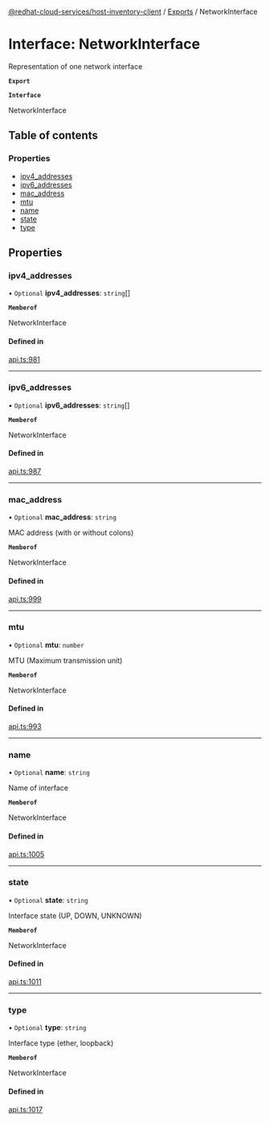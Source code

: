 [@redhat-cloud-services/host-inventory-client](../README.md) / [Exports](../modules.md) / NetworkInterface

# Interface: NetworkInterface

Representation of one network interface

**`Export`**

**`Interface`**

NetworkInterface

## Table of contents

### Properties

- [ipv4\_addresses](NetworkInterface.md#ipv4_addresses)
- [ipv6\_addresses](NetworkInterface.md#ipv6_addresses)
- [mac\_address](NetworkInterface.md#mac_address)
- [mtu](NetworkInterface.md#mtu)
- [name](NetworkInterface.md#name)
- [state](NetworkInterface.md#state)
- [type](NetworkInterface.md#type)

## Properties

### ipv4\_addresses

• `Optional` **ipv4\_addresses**: `string`[]

**`Memberof`**

NetworkInterface

#### Defined in

[api.ts:981](https://github.com/RedHatInsights/javascript-clients/blob/master/packages/host-inventory/api.ts#L981)

___

### ipv6\_addresses

• `Optional` **ipv6\_addresses**: `string`[]

**`Memberof`**

NetworkInterface

#### Defined in

[api.ts:987](https://github.com/RedHatInsights/javascript-clients/blob/master/packages/host-inventory/api.ts#L987)

___

### mac\_address

• `Optional` **mac\_address**: `string`

MAC address (with or without colons)

**`Memberof`**

NetworkInterface

#### Defined in

[api.ts:999](https://github.com/RedHatInsights/javascript-clients/blob/master/packages/host-inventory/api.ts#L999)

___

### mtu

• `Optional` **mtu**: `number`

MTU (Maximum transmission unit)

**`Memberof`**

NetworkInterface

#### Defined in

[api.ts:993](https://github.com/RedHatInsights/javascript-clients/blob/master/packages/host-inventory/api.ts#L993)

___

### name

• `Optional` **name**: `string`

Name of interface

**`Memberof`**

NetworkInterface

#### Defined in

[api.ts:1005](https://github.com/RedHatInsights/javascript-clients/blob/master/packages/host-inventory/api.ts#L1005)

___

### state

• `Optional` **state**: `string`

Interface state (UP, DOWN, UNKNOWN)

**`Memberof`**

NetworkInterface

#### Defined in

[api.ts:1011](https://github.com/RedHatInsights/javascript-clients/blob/master/packages/host-inventory/api.ts#L1011)

___

### type

• `Optional` **type**: `string`

Interface type (ether, loopback)

**`Memberof`**

NetworkInterface

#### Defined in

[api.ts:1017](https://github.com/RedHatInsights/javascript-clients/blob/master/packages/host-inventory/api.ts#L1017)
